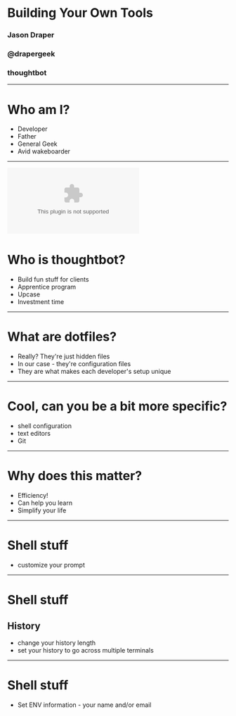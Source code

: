 # Building Your Own Tools

### Jason Draper
### @drapergeek
### thoughtbot

---

# Who am I?

* Developer
* Father
* General Geek
* Avid wakeboarder

---
![left filtered](vertical_default.eps)

# Who is thoughtbot?

* Build fun stuff for clients
* Apprentice program
* Upcase
* Investment time

---

# What are dotfiles?
* Really? They're just hidden files
* In our case - they're configuration files
* They are what makes each developer's setup unique

---

# Cool, can you be a bit more specific?

* shell configuration
* text editors
* Git

---

# Why does this matter?

* Efficiency!
* Can help you learn
* Simplify your life

---

# Shell stuff
* customize your prompt

---
# Shell stuff
## History
* change your history length
* set your history to go across multiple terminals

---
# Shell stuff
* Set ENV information - your name and/or email
